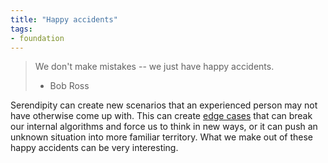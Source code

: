 ```yaml
---
title: "Happy accidents"
tags:
- foundation
---
```


>We don't make mistakes -- we just have happy accidents.
>- Bob Ross

Serendipity can create new scenarios that an experienced person may not have otherwise come up with. This can create [edge cases](notes/edge-case) that can break our internal algorithms and force us to think in new ways, or it can push an unknown situation into more familiar territory. What we make out of these happy accidents can be very interesting.